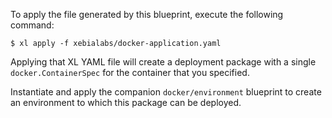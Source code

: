 To apply the file generated by this blueprint, execute the following command:

```
$ xl apply -f xebialabs/docker-application.yaml
```

Applying that XL YAML file will create a deployment package with a single `docker.ContainerSpec` for the container that you specified.

Instantiate and apply the companion `docker/environment` blueprint to create an environment to which this package can be deployed.
